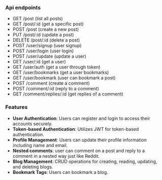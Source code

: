 ### Api endpoints

*   GET /post (list all posts)
*   GET /post/:id (get a specific post)
*   POST /post (create a new post)
*   PUT /post/:id (update a post)
*   DELETE /post/:id (delete a post)
*   POST /user/signup (user signup)
*   POST /user/login (user login)
*   POST /user/update (update a user)
*   GET /user/:id (get a user)
*   GET /user/auth (get a user through token)
*   GET /user/bookmarks (get a user bookmarks)
*   GET /user/bookmark (user can bookmark a post)
*   POST /comment (create a comment)
*   POST /comment/:id (reply to a comment)
*   GET /comment/replies/:id (get replies of a comment)

### Features

*   **User Authentication**: Users can register and login to access their accounts securely.
*   **Token-based Authentication**: Utilizes JWT for token-based authentication.
*   **Profile Management**: Users can update their profile information including name and email.
*   **Nested comments**: user can comment on a post and reply to a comment in a nested way just like Reddit.
*   **Blog Management**: CRUD operations for creating, reading, updating, and deleting blogs.
*   **Bookmark Tags**: Users can bookmark a blog.
